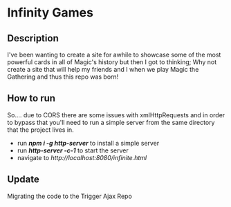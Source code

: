 # Infinity Games 

## Description 
I've been wanting to create a  site for awhile to showcase some of the most powerful cards in all of Magic's history but then I got to thinking; Why not create a site that will help my friends and I when we play Magic the Gathering and thus this repo was born!

## How to run 
So.... due to CORS there are some issues with xmlHttpRequests and in order to bypass that you'll need to run a simple server from the same directory that the project lives in.
- run **_npm i -g http-server_** to install a simple server 
- run **_http-server -c-1_** to start the server 
- navigate to _http://localhost:8080/infinite.html_

## Update 
Migrating the code to the Trigger Ajax Repo
